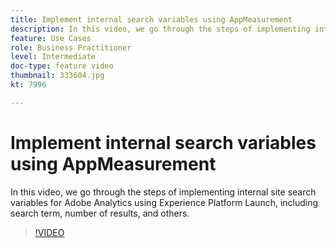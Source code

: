```yaml
---
title: Implement internal search variables using AppMeasurement
description: In this video, we go through the steps of implementing internal site search variables for Adobe Analytics using Experience Platform Launch, including search term, number of results, and others.
feature: Use Cases
role: Business Practitioner
level: Intermediate
doc-type: feature video
thumbnail: 333604.jpg
kt: 7996

---
```


# Implement internal search variables using AppMeasurement

In this video, we go through the steps of implementing internal site search variables for Adobe Analytics using Experience Platform Launch, including search term, number of results, and others.

>[!VIDEO](https://video.tv.adobe.com/v/333604/?quality=12&learn=on)
